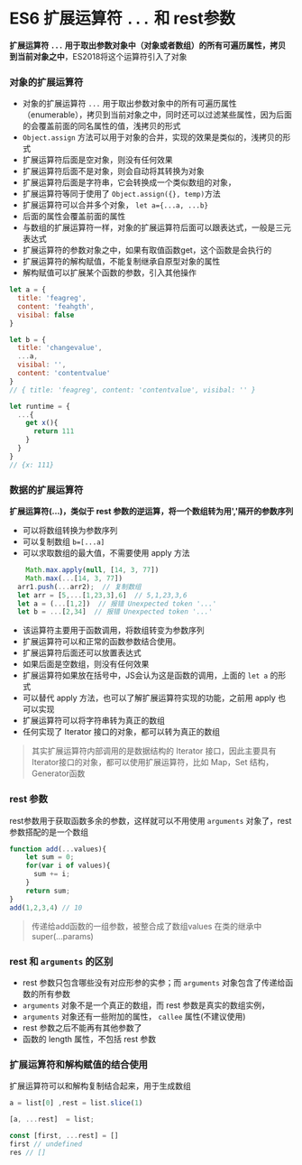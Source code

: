 # ES6 扩展运算符 `...` 和 rest参数
**扩展运算符 `...` 用于取出参数对象中（对象或者数组）的所有可遍历属性，拷贝到当前对象之中**，ES2018将这个运算符引入了对象

### 对象的扩展运算符
- 对象的扩展运算符 `...` 用于取出参数对象中的所有可遍历属性（enumerable），拷贝到当前对象之中，同时还可以过滤某些属性，因为后面的会覆盖前面的同名属性的值，浅拷贝的形式
- `Object.assign` 方法可以用于对象的合并，实现的效果是类似的，浅拷贝的形式
- 扩展运算符后面是空对象，则没有任何效果
- 扩展运算符后面不是对象，则会自动将其转换为对象
- 扩展运算符后面是字符串，它会转换成一个类似数组的对象，
- 扩展运算符等同于使用了 `Object.assign({}, temp)`方法
- 扩展运算符可以合并多个对象， `let a={...a, ...b}`
- 后面的属性会覆盖前面的属性
- 与数组的扩展运算符一样，对象的扩展运算符后面可以跟表达式，一般是三元表达式
- 扩展运算符的参数对象之中，如果有取值函数get，这个函数是会执行的
- 扩展运算符的解构赋值，不能复制继承自原型对象的属性
- 解构赋值可以扩展某个函数的参数，引入其他操作
```js
let a = {
  title: 'feagreg',
  content: 'feahgth',
  visibal: false
}

let b = {
  title: 'changevalue',
  ...a,
  visibal: '',
  content: 'contentvalue'
}
// { title: 'feagreg', content: 'contentvalue', visibal: '' }

let runtime = {
  ...{
    get x(){
      return 111
    }
  }
}
// {x: 111}
```

### 数据的扩展运算符
**扩展运算符(...)，类似于 rest 参数的逆运算，将一个数组转为用','隔开的参数序列**
- 可以将数组转换为参数序列
- 可以复制数组 `b=[...a]` 
- 可以求取数组的最大值，不需要使用 apply 方法
```js
	Math.max.apply(null, [14, 3, 77])
	Math.max(...[14, 3, 77])
  arr1.push(...arr2);  // 复制数组
  let arr = [5,...[1,23,3],6]  // 5,1,23,3,6
  let a = (...[1,2])  // 报错 Unexpected token '...'
  let b = ...[2,34]  // 报错 Unexpected token '...'
```

- 该运算符主要用于函数调用，将数组转变为参数序列
- 扩展运算符可以和正常的函数参数结合使用。
- 扩展运算符后面还可以放置表达式
- 如果后面是空数组，则没有任何效果
- 扩展运算符如果放在括号中，JS会认为这是函数的调用，上面的 `let a` 的形式
- 可以替代 apply 方法，也可以了解扩展运算符实现的功能，之前用 apply 也可以实现
- 扩展运算符可以将字符串转为真正的数组
- 任何实现了 Iterator 接口的对象，都可以转为真正的数组

> 其实扩展运算符内部调用的是数据结构的 Iterator 接口，因此主要具有 Iterator接口的对象，都可以使用扩展运算符，比如 Map，Set 结构，Generator函数


### rest 参数
rest参数用于获取函数多余的参数，这样就可以不用使用 `arguments` 对象了，rest 参数搭配的是一个数组
```js
function add(...values){
	let sum = 0;
	for(var i of values){
	  sum += i;
	}
	return sum;
}
add(1,2,3,4) // 10
```
> 传递给add函数的一组参数，被整合成了数组values 
> 在类的继承中  super(...params)


### rest 和 `arguments` 的区别 
- rest 参数只包含哪些没有对应形参的实参；而 `arguments` 对象包含了传递给函数的所有参数
- `arguments` 对象不是一个真正的数组，而 rest 参数是真实的数组实例，
- `arguments` 对象还有一些附加的属性， `callee` 属性(不建议使用)
- rest 参数之后不能再有其他参数了
- 函数的 length 属性，不包括 rest 参数


### 扩展运算符和解构赋值的结合使用
扩展运算符可以和解构复制结合起来，用于生成数组
```js
a = list[0] ,rest = list.slice(1)

[a, ...rest]  = list;

const [first, ...rest] = [] 
first // undefined
res // []
```